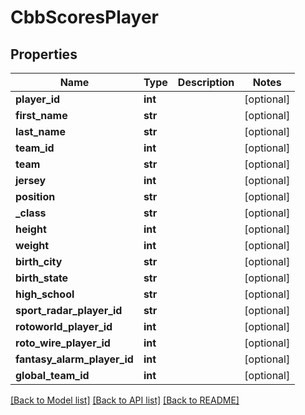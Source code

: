 # CbbScoresPlayer

## Properties
Name | Type | Description | Notes
------------ | ------------- | ------------- | -------------
**player_id** | **int** |  | [optional] 
**first_name** | **str** |  | [optional] 
**last_name** | **str** |  | [optional] 
**team_id** | **int** |  | [optional] 
**team** | **str** |  | [optional] 
**jersey** | **int** |  | [optional] 
**position** | **str** |  | [optional] 
**_class** | **str** |  | [optional] 
**height** | **int** |  | [optional] 
**weight** | **int** |  | [optional] 
**birth_city** | **str** |  | [optional] 
**birth_state** | **str** |  | [optional] 
**high_school** | **str** |  | [optional] 
**sport_radar_player_id** | **str** |  | [optional] 
**rotoworld_player_id** | **int** |  | [optional] 
**roto_wire_player_id** | **int** |  | [optional] 
**fantasy_alarm_player_id** | **int** |  | [optional] 
**global_team_id** | **int** |  | [optional] 

[[Back to Model list]](../README.md#documentation-for-models) [[Back to API list]](../README.md#documentation-for-api-endpoints) [[Back to README]](../README.md)

